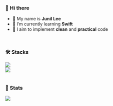 ### 👋 Hi there
- 🍏 My name is **Junil Lee**
- 🌱 I’m currently learning **Swift**
- 🌿 I aim to implement **clean** and **practical** code
<br>

### 🛠️ Stacks
<div style="text-align: left;">
  <a href="https://skillicons.dev">
    <img src="https://skillicons.dev/icons?i=apple,firebase,figma,obsidian,postman,sqlite,swift"/>
  </a>
  <br>
  <img src="https://github-readme-stats.vercel.app/api/top-langs/?username=vinyl-nyl&show_icons=true&hide=contribs,prs&cache_seconds=86400&theme=swift" />
</div>
<br>

### 🏅 Stats
<div style="text-align: left;">
  <img src="https://github-readme-stats.vercel.app/api?username=vinyl-nyl&show_icons=true&hide=contribs,prs&cache_seconds=86400&theme=swift" />
</div>
